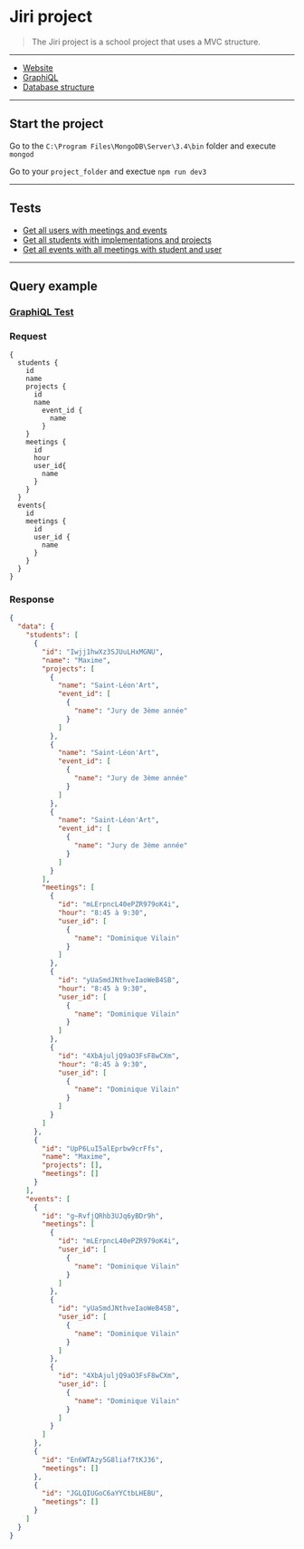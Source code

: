 # Jiri project
> The Jiri project is a school project that uses a MVC structure.
* * *
* [Website](http://localhost:3000)
* [GraphiQL](http://localhost:3000/graphiql)
* [Database structure](https://github.com/MaximeScibetta/Jiri/blob/master/database_structure.jpg)
* * *
## Start the project
Go to the `C:\Program Files\MongoDB\Server\3.4\bin` folder and execute `mongod`

Go to your `project_folder` and exectue `npm run dev3`
* * * 
## Tests
* [Get all users with meetings and events](http://localhost:3000/graphiql?query=%7B%0A%20%20users%20%7B%0A%20%20%20%20id%0A%20%20%20%20name%0A%20%20%20%20email%0A%20%20%20%20password%0A%20%20%20%20company%0A%20%20%20%20meetings%7B%0A%20%20%20%20%20%20id%0A%20%20%20%20%20%20start_time%0A%20%20%20%20%20%20end_time%0A%20%20%20%20%20%20student_id%7B%0A%20%20%20%20%20%20%20%20id%0A%20%20%20%20%20%20%20%20name%0A%20%20%20%20%20%20%20%20email%0A%20%20%20%20%20%20%7D%0A%20%20%20%20%20%20event_id%7B%0A%20%20%20%20%20%20%20%20id%0A%20%20%20%20%20%20%20%20course_name%0A%20%20%20%20%20%20%20%20academic_year%0A%20%20%20%20%20%20%7D%0A%20%20%20%20%7D%0A%20%20%7D%0A%7D)
* [Get all students with implementations and projects](http://localhost:3000/graphiql?query=%7B%0A%20%20students%20%7B%0A%20%20%20%20id%0A%20%20%20%20name%0A%20%20%20%20email%0A%20%20%20%20implementations%20%7B%0A%20%20%20%20%20%20id%0A%20%20%20%20%20%20url_github%0A%20%20%20%20%20%20url_project%0A%20%20%20%20%20%20event_id%7B%0A%20%20%20%20%20%20%20%20id%0A%20%20%20%20%20%20%20%20course_name%0A%20%20%20%20%20%20%20%20academic_year%0A%20%20%20%20%20%20%7D%0A%20%20%20%20%20%20project_id%7B%0A%20%20%20%20%20%20%20%20id%0A%20%20%20%20%20%20%20%20name%0A%20%20%20%20%20%20%20%20description%0A%20%20%20%20%20%20%7D%0A%20%20%20%20%7D%0A%20%20%7D%0A%7D)
* [Get all events with all meetings with student and user ](http://localhost:3000/graphiql?query=%7B%0A%20%20events%7B%0A%20%20%20%20id%0A%20%20%20%20course_name%0A%20%20%20%20academic_year%0A%20%20%20%20meetings%20%7B%0A%20%20%20%20%20%20start_time%0A%20%20%20%20%20%20end_time%0A%20%20%20%20%20%20user_id%7B%0A%20%20%20%20%20%20%20%20id%0A%20%20%20%20%20%20%20%20name%0A%20%20%20%20%20%20%7D%0A%20%20%20%20%20%20student_id%7B%0A%20%20%20%20%20%20%20%20id%0A%20%20%20%20%20%20%20%20name%0A%20%20%20%20%20%20%7D%0A%20%20%20%20%7D%0A%20%20%7D%0A%7D)
* * *
## Query example
### [GraphiQL Test](http://localhost:3000/graphiql?query=%7B%0A%20%20students%20%7B%0A%20%20%20%20id%0A%20%20%20%20name%0A%20%20%20%20projects%20%7B%0A%20%20%20%20%20%20id%0A%20%20%20%20%20%20name%0A%20%20%20%20%09event_id%20%7B%0A%20%20%20%20%09%20%20name%0A%20%20%20%20%09%7D%0A%20%20%20%20%7D%0A%20%20%20%20meetings%20%7B%0A%20%20%20%20%20%20id%0A%20%20%20%20%20%20hour%0A%20%20%20%20%20%20user_id%7B%0A%20%20%20%20%20%20%20%20name%0A%20%20%20%20%20%20%7D%0A%20%20%20%20%7D%0A%20%20%7D%0A%20%20events%7B%0A%20%20%20%20id%0A%20%20%20%20meetings%20%7B%0A%20%20%20%20%20%20id%0A%20%20%20%20%20%20user_id%20%7B%0A%20%20%20%20%20%20%20%20name%0A%20%20%20%20%20%20%7D%0A%20%20%20%20%7D%0A%20%20%7D%0A%7D)
### Request
```
{
  students {
    id
    name
    projects {
      id
      name
    	event_id {
    	  name
    	}
    }
    meetings {
      id
      hour
      user_id{
        name
      }
    }
  }
  events{
    id
    meetings {
      id
      user_id {
        name
      }
    }
  }
}
```
### Response
```json
{
  "data": {
    "students": [
      {
        "id": "Iwjj1hwXz3SJUuLHxMGNU",
        "name": "Maxime",
        "projects": [
          {
            "name": "Saint-Léon'Art",
            "event_id": [
              {
                "name": "Jury de 3ème année"
              }
            ]
          },
          {
            "name": "Saint-Léon'Art",
            "event_id": [
              {
                "name": "Jury de 3ème année"
              }
            ]
          },
          {
            "name": "Saint-Léon'Art",
            "event_id": [
              {
                "name": "Jury de 3ème année"
              }
            ]
          }
        ],
        "meetings": [
          {
            "id": "mLErpncL40ePZR979oK4i",
            "hour": "8:45 à 9:30",
            "user_id": [
              {
                "name": "Dominique Vilain"
              }
            ]
          },
          {
            "id": "yUaSmdJNthveIaoWeB4SB",
            "hour": "8:45 à 9:30",
            "user_id": [
              {
                "name": "Dominique Vilain"
              }
            ]
          },
          {
            "id": "4XbAjuljQ9aO3FsF8wCXm",
            "hour": "8:45 à 9:30",
            "user_id": [
              {
                "name": "Dominique Vilain"
              }
            ]
          }
        ]
      },
      {
        "id": "UpP6LuI5alEprbw9crFfs",
        "name": "Maxime",
        "projects": [],
        "meetings": []
      }
    ],
    "events": [
      {
        "id": "g~RvfjQRhb3UJq6yBDr9h",
        "meetings": [
          {
            "id": "mLErpncL40ePZR979oK4i",
            "user_id": [
              {
                "name": "Dominique Vilain"
              }
            ]
          },
          {
            "id": "yUaSmdJNthveIaoWeB4SB",
            "user_id": [
              {
                "name": "Dominique Vilain"
              }
            ]
          },
          {
            "id": "4XbAjuljQ9aO3FsF8wCXm",
            "user_id": [
              {
                "name": "Dominique Vilain"
              }
            ]
          }
        ]
      },
      {
        "id": "En6WTAzy5G8liaf7tKJ36",
        "meetings": []
      },
      {
        "id": "JGLQIUGoC6aYYCtbLHEBU",
        "meetings": []
      }
    ]
  }
}
```
